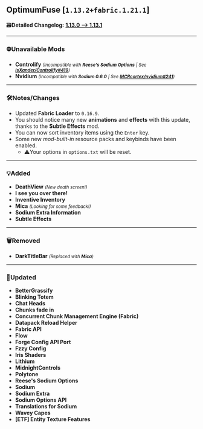 ## OptimumFuse [`1.13.2+fabric.1.21.1`]

🗃️**Detailed Changelog:** [**1.13.0 --> 1.13.1**](https://github.com/UltimatChamp/optimum-fuse/compare/1.13.0...1.13.1)

<hr>

### ⛔Unavailable Mods

- **Controlify** _<small>(Incompatible with **Reese's Sodium Options** |
  See [**isXander/Controlify#419**](https://github.com/isXander/Controlify/issues/419))</small>_
- **Nvidium** _<small>(Incompatible with **Sodium 0.6.0** |
  See [**MCRcortex/nvidium#241**](https://github.com/MCRcortex/nvidium/issues/241))</small>_

<hr>

### 🛠️Notes/Changes

- Updated **Fabric Loader** to `0.16.9`.
- You should notice many new **animations** and **effects** with this update, thanks to the **Subtle Effects** mod.
- You can now sort inventory items using the `Enter` key.
- Some new _mod-built-in_ resource packs and keybinds have been enabled.
  - ⚠️Your options in `options.txt` will be reset.

<hr>

### 💡Added

- **DeathView** _<small>(New death screen!)</small>_
- **I see you over there!**
- **Inventive Inventory**
- **Mica** _<small>(Looking for some feedback!)</small>_
- **Sodium Extra Information**
- **Subtle Effects**

<hr>

### 🗑️Removed

- **DarkTitleBar** _<small>(Replaced with **Mica**)</small>_

<hr>

### 🔄️Updated

- **BetterGrassify**
- **Blinking Totem**
- **Chat Heads**
- **Chunks fade in**
- **Concurrent Chunk Management Engine (Fabric)**
- **Datapack Reload Helper**
- **Fabric API**
- **Flow**
- **Forge Config API Port**
- **Fzzy Config**
- **Iris Shaders**
- **Lithium**
- **MidnightControls**
- **Polytone**
- **Reese's Sodium Options**
- **Sodium**
- **Sodium Extra**
- **Sodium Options API**
- **Translations for Sodium**
- **Wavey Capes**
- **[ETF] Entity Texture Features**
